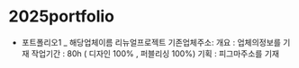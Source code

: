 # 2025portfolio

- 포트폴리오1 _ 해당업체이름 리뉴얼프로젝트
  기존업체주소:
  개요 : 업체의정보를 기재
  작업기간 : 80h ( 디자인 100% , 퍼블리싱 100%)
  기획 : 피그마주소를 기재
  

